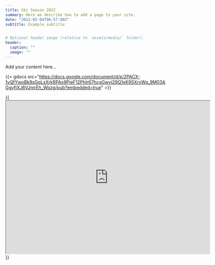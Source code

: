 ```yaml
---
title: Ski Season 2022
summary: Here we describe how to add a page to your site.
date: "2022-02-04T06:57:00Z"
subtitle: Example subtitle


# Optional header image (relative to `assets/media/` folder).
header:
  caption: ""
  image: ""
---
```


Add your *content* here...

{{< gdocs src="https://docs.google.com/document/d/e/2PACX-1vQfYwoBk9sGqLsXrkRPAx9PieF12PhIr67hcgGwyi29Q1xK9SXryWq_9M03AGgyfjXJ6VJmrEh_Wqzg/pub?embedded=true" >}}

{{<iframe src="https://www.google.com/maps/d/u/0/embed?mid=1SuYam2lJZkozO_aERZwX3b3TcO7z6Hys&ehbc=2E312F" width="640" height="480"></iframe>}}